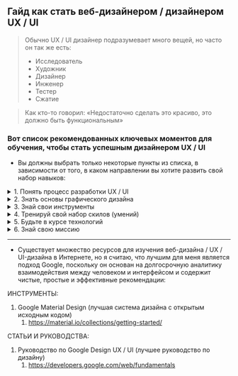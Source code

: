 ## Гайд как стать веб-дизайнером / дизайнером UX / UI

> Обычно UX / UI дизайнер подразумевает много вещей, но часто он так же есть:
> * Исследователь
> * Художник
> * Дизайнер
> * Инженер
> * Тестер
> * Сжатие


> Как кто-то говорил: «Недостаточно сделать это красиво, это должно быть функциональным»

### Вот список рекомендованных ключевых моментов для обучения, чтобы стать успешным дизайнером UX / UI

* Вы должны выбрать только некоторые пункты из списка, в зависимости от того, в каком направлении вы хотите развить свой набор навыков:

<details>
<summary> 1. Понять процесс разработки UX / UI </summary>

      1. Понять (узнайте, в каком контексте вы должны проявлять креативность)
      2. Исследуйте (спрашивайте, проверяйте статистику, находите общие мнения по теме, поймите клиента)
      3. Собирайте идеи (интернет-серфинг - лучший способ, особенно сейчас 2019+, когда Google превосходит своим ИИ другие системы)
      4. Эскиз (попробуйте нарисовать несколько простых решений в каркасном режиме, без деталей, только основные концепции)
      5. Дизайн (Добавьте цвета, формы, детали, шрифты, и другие элементы в каркас)
      6. Внедрить (начать преобразовывать дизайн в реальную вещь (верстка, кодинг, прототипирование))
      7. Оценивайте (тестируйте, наблюдайте, как другие коллеги реагируют на ваш продукт, тестируйте его на клиенте, тестируйте на сторонних)
</details>

<details>
<summary> 2. Знать основы графического дизайна </summary>
      
      * Для каждого из следующих «правил» постарайтесь изучить, по крайней мере, несколько техник, чтобы использовать их в своем дизайне (например, иерархия - может быть достигнута в типографии путем сопоставления размеров шрифта, веса шрифта, близости и т. Д.)

      1. Фокус
      2. Иерархия
      3. Направление
      4. Баланс
      5. Повторение
      6. Непрерывность
      7. Симметрия
      8. Асимметрия
      9. Интервал
      10. Выравнивание
</details>

<details>
<summary> 3. Знай свои инструменты </summary>

      * Обычно вы найдете людей, спорящих на тему «какой инструмент является лучшим». Лучший инструмент - это тот, который подходит вам лучше всего. Выберите с умом.

   
      1. Карандаш - Бумага (лучший инструмент :))
      2. Sketch, Figma, Adobe xd, Flow (Обычно это решения на основе подписки или регистрации, некоторые платные, но их преимущество в том, что вы можете ускорить свою работу)
      3. Photoshop, Corel, Illustrator (В настоящее время эти инструменты менее полезны для веб-разработки, но, тем не менее, в качестве дизайнера - полезно знать хотя бы один из них)
      4. Код HTML, CSS (SCSS), JS (даже если вы веб-дизайнер, наличие некоторых навыков кодирования не только увеличивает шансы получить работу, но и помогает вам лучше понять, что будет происходить под капотом вашего пользовательского интерфейса )
      5. Эмуляторы (на рынке имеется множество эмуляторов мобильных / настольных устройств (даже в панели разработчика Chrome), их использование поможет вам понять, как ваш пользовательский интерфейс будет работать в различных средах (начиная с размера экрана, ориентации, скорости сети и т. Д.). ..))
</details>


<details>
<summary> 4. Тренируй свой набор скилов (умений) </summary>

      1. Творчество (вы можете тренировать его: сочетая логику с эмоциональным интеллектом, развивая стремление к познанию, пытайтесь объяснить что-то эмоционально и логично, дайте волю воображению)
      2. Масштабирование (при просмотре вещей в реальном мире - попробуйте переключиться между «детальным осмотром»  и «просмотром с высоты птичьего полета»)
      3. Внимание к деталям (чтобы тренировать это, старайтесь время от времени ограничивать поток информации, пробуйте медитацию, учите себя организовывать вещи, составлять списки, устанавливать приоритеты)
      4. Мозговой штурм (Приучите себя к тому, чтобы иногда получать и придумывать новую работу с ограниченными ресурсами - в короткие сроки, без подсказок и т. Д.)
      5. Соедините точки (лучший способ тренировать навык - начать с малого - придумывая что-то, старайтесь вносить небольшие изменения, а затем переходите к «невыполнимой миссии» - объединить несколько идей, которые явно не вписываются в один дизайн. )
      6. Воображение (для обучения этому навыку люди обычно рекомендуют тренировать зрительную память - визуализировать вещи, которые недавно видели закрытыми глазами, пытаться «виртуально путешествовать», на самом деле играть, 3D-сцены в кино, путешествия могут действительно оказать большое влияние на это)
</details>

<details>
<summary> 5. Будьте в курсе технологий </summary>

      * Вы можете обладать навыками, но так же постарайтесь «оставаться на волне» быстроразвивающихся технологий.

      1. Графика:
         1. Вектор
         2. Растр
         3. 3D
      2. Кодирование:
         1. HTML
         2. CSS
         3. SCSS
         4. JS
      3. Использование контроля версий:
         1. Git
         2. Свн
      4. Работа в задачно-ориентированной среде:
         1. Redmine
         2. Коворкинг - программного обеспечения
      5. Цвета:
         1. Цветовые пространства
         2. Цветовые профили
         3. Цветовый инструменты (пипетка, колор схемы, колор пикеры, колор аналайзеры)
      6. Графика:
         1. Инструменты для выполнения базовых операций (вырезания, трансформирования, ретуширования, балансировка цветов, фильтра, итд)
         2. Графические форматы, их особенности и преимущества (JPEG, PNG, GIF, SVG, WEBP, etc...)
         3. Понимание слове и методов наложения
         4. Оптимизация / сжатие
         5. Направляющие и сетки
      7. Интерфейс тестирования (веб)
         1. Использовать ручное и авто тестирование результата (напр - плагины в самом браузере)
         2. Оптимизация "фитнеса" (https://developers.google.com/speed/pagespeed/insights/)
         3. Тестирование Юзабилити (https://www.usertesting.com/,https://usabilla.com/)
</details>



<details>
<summary> 6. Знай свою миссию </summary>

      * Чтобы лучше понять свою роль в UX / UI, вы должны сначала понять свою миссию.

      1. Понять потребности пользователя (пользователь это тот кто посещает или использует приложение или веб-сайт, который вы разрабатываете, не забывайте об этом!)
      2. Быть в ногу с тенденциями (дизайнеры склонны считать, что весь мир должен считать их уникальные идеи чисто «гениальными». Не забывайте, что мир часто руководствуется с «тенденциями» - трендами)
      3. Подумайте об удобстве (хороший дизайнер UX / UI отдает предпочтение юзабилити нежели красоте)
      4. Перенесите желание клиентов в поле зрения пользователей (Самая сложная часть миссии дизайнера - «подогнать» идею, которую ваш клиент имеет о продукте, к «представлению» которую имеет о нем общественность)
</details>




---

* Существует множество ресурсов для изучения веб-дизайна / UX / UI-дизайна в Интернете, но я считаю, что лучшим для меня является подход Google, поскольку он основан на долгосрочную аналитику взаимодействия между человеком и интерфейсом и содержит чистые, простые и эффективные рекомендации:

 
ИНСТРУМЕНТЫ:
1. Google Material Design (лучшая система дизайна с открытым исходным кодом)
   1. https://material.io/collections/getting-started/


СТАТЬИ И РУКОВОДСТВА:
1. Руководство по Google Design UX / UI (лучшее руководство по дизайну)
   1. https://developers.google.com/web/fundamentals
